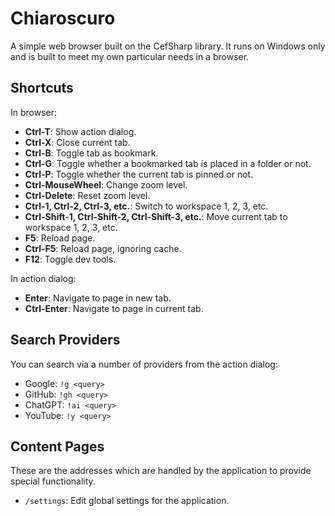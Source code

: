 # Chiaroscuro

A simple web browser built on the CefSharp library. It runs on Windows only and is built to meet my own particular needs in a browser.

## Shortcuts

In browser:

- **Ctrl-T**: Show action dialog.
- **Ctrl-X**: Close current tab.
- **Ctrl-B**: Toggle tab as bookmark.
- **Ctrl-G**: Toggle whether a bookmarked tab is placed in a folder or not.
- **Ctrl-P**: Toggle whether the current tab is pinned or not.
- **Ctrl-MouseWheel**: Change zoom level.
- **Ctrl-Delete**: Reset zoom level.
- **Ctrl-1, Ctrl-2, Ctrl-3, etc.**: Switch to workspace 1, 2, 3, etc.
- **Ctrl-Shift-1, Ctrl-Shift-2, Ctrl-Shift-3, etc.**: Move current tab to workspace 1, 2, 3, etc.
- **F5**: Reload page.
- **Ctrl-F5**: Reload page, ignoring cache.
- **F12**: Toggle dev tools.

In action dialog:

- **Enter**: Navigate to page in new tab.
- **Ctrl-Enter**: Navigate to page in current tab.

## Search Providers

You can search via a number of providers from the action dialog:

- Google: `!g <query>`
- GitHub: `!gh <query>`
- ChatGPT: `!ai <query>`
- YouTube: `!y <query>`

## Content Pages

These are the addresses which are handled by the application to provide special functionality.

- `/settings`: Edit global settings for the application.
